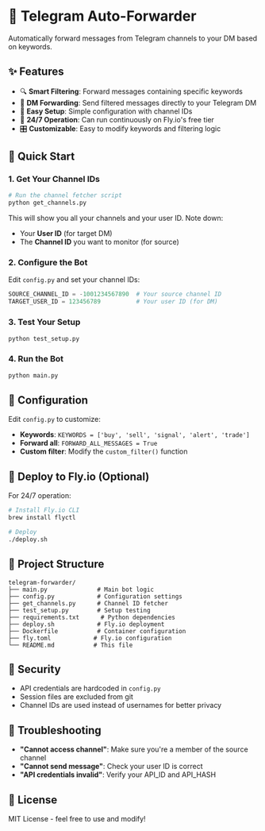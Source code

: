 # 🤖 Telegram Auto-Forwarder

Automatically forward messages from Telegram channels to your DM based on keywords.

## ✨ Features

- 🔍 **Smart Filtering**: Forward messages containing specific keywords
- 📱 **DM Forwarding**: Send filtered messages directly to your Telegram DM
- 🚀 **Easy Setup**: Simple configuration with channel IDs
- 🔄 **24/7 Operation**: Can run continuously on Fly.io's free tier
- 🎛️ **Customizable**: Easy to modify keywords and filtering logic

## 🚀 Quick Start

### 1. Get Your Channel IDs

```bash
# Run the channel fetcher script
python get_channels.py
```

This will show you all your channels and your user ID. Note down:

- Your **User ID** (for target DM)
- The **Channel ID** you want to monitor (for source)

### 2. Configure the Bot

Edit `config.py` and set your channel IDs:

```python
SOURCE_CHANNEL_ID = -1001234567890  # Your source channel ID
TARGET_USER_ID = 123456789          # Your user ID (for DM)
```

### 3. Test Your Setup

```bash
python test_setup.py
```

### 4. Run the Bot

```bash
python main.py
```

## 🔧 Configuration

Edit `config.py` to customize:

- **Keywords**: `KEYWORDS = ['buy', 'sell', 'signal', 'alert', 'trade']`
- **Forward all**: `FORWARD_ALL_MESSAGES = True`
- **Custom filter**: Modify the `custom_filter()` function

## 🚀 Deploy to Fly.io (Optional)

For 24/7 operation:

```bash
# Install Fly.io CLI
brew install flyctl

# Deploy
./deploy.sh
```

## 📁 Project Structure

```
telegram-forwarder/
├── main.py              # Main bot logic
├── config.py            # Configuration settings
├── get_channels.py      # Channel ID fetcher
├── test_setup.py        # Setup testing
├── requirements.txt      # Python dependencies
├── deploy.sh            # Fly.io deployment
├── Dockerfile           # Container configuration
├── fly.toml            # Fly.io configuration
└── README.md           # This file
```

## 🔐 Security

- API credentials are hardcoded in `config.py`
- Session files are excluded from git
- Channel IDs are used instead of usernames for better privacy

## 🐛 Troubleshooting

- **"Cannot access channel"**: Make sure you're a member of the source channel
- **"Cannot send message"**: Check your user ID is correct
- **"API credentials invalid"**: Verify your API_ID and API_HASH

## 📝 License

MIT License - feel free to use and modify!
